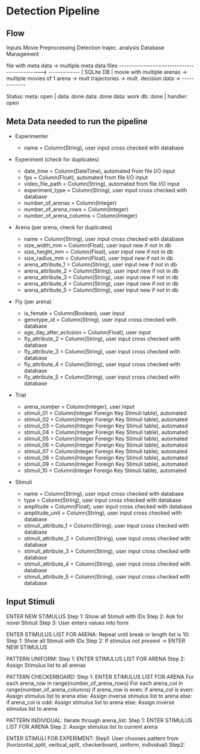 # Detection Pipeline 

## Flow

Inputs                        Movie Preprocessing           Detection               trajec. analysis     Database Management

file with meta data        -> multiple meta data files   --------------------------------------------->    -------------
                                                                                                           | SQLite DB |
movie with multiple arenas -> multiple movies of 1 arena -> mult trajectories -> mult. decision data ->    -------------

Status:                     meta: open | data: done          data: done           data: work             db: done | handler: open


## Meta Data needed to run the pipeline

- Experimenter
    - name = Column(String), user input cross checked with database

- Experiment (check for duplicates)
    - date_time = Column(DateTime), automated from file I/O input
    - fps = Column(Float), automated from file I/O input
    - video_file_path = Column(String), automated from file I/O input
    - experiment_type = Column(String), user input cross checked with database
    - number_of_arenas = Column(Integer)
    - number_of_arena_rows = Column(Integer)
    - number_of_arena_columns = Column(Integer)

- Arena (per arena, check for duplicates)
    - name = Column(String), user input cross checked with database
    - size_width_mm = Column(Float), user input new if not in db
    - size_height_mm = Column(Float), user input new if not in db
    - size_radius_mm = Column(Float), user input new if not in db
    - arena_attribute_1 = Column(String), user input new if not in db
    - arena_attribute_2 = Column(String), user input new if not in db
    - arena_attribute_3 = Column(String), user input new if not in db
    - arena_attribute_4 = Column(String), user input new if not in db
    - arena_attribute_5 = Column(String), user input new if not in db

- Fly (per arena)     
    - is_female = Column(Boolean), user input
    - genotype_id = Column(String), user input cross checked with database
    - age_day_after_eclosion = Column(Float), user input
    - fly_attribute_2 = Column(String), user input cross checked with database
    - fly_attribute_3 = Column(String), user input cross checked with database
    - fly_attribute_4 = Column(String), user input cross checked with database
    - fly_attribute_5 = Column(String), user input cross checked with database

- Trial
    - arena_number = Column(Integer), user input
    - stimuli_01 = Column(Integer Foreign Key Stimuli table), automated
    - stimuli_02 = Column(Integer Foreign Key Stimuli table), automated
    - stimuli_03 = Column(Integer Foreign Key Stimuli table), automated
    - stimuli_04 = Column(Integer Foreign Key Stimuli table), automated
    - stimuli_05 = Column(Integer Foreign Key Stimuli table), automated
    - stimuli_06 = Column(Integer Foreign Key Stimuli table), automated
    - stimuli_07 = Column(Integer Foreign Key Stimuli table), automated
    - stimuli_08 = Column(Integer Foreign Key Stimuli table), automated
    - stimuli_09 = Column(Integer Foreign Key Stimuli table), automated
    - stimuli_10 = Column(Integer Foreign Key Stimuli table), automated

- Stimuli
    - name = Column(String), user input cross checked with database
    - type = Column(String), user input cross checked with database
    - amplitude = Column(Float), user input cross checked with database
    - amplitude_unit = Column(String), user input cross checked with database
    - stimuli_attribute_1 = Column(String), user input cross checked with database
    - stimuli_attribute_2 = Column(String), user input cross checked with database
    - stimuli_attribute_3 = Column(String), user input cross checked with database
    - stimuli_attribute_4 = Column(String), user input cross checked with database
    - stimuli_attribute_5 = Column(String), user input cross checked with database

## Input Stimuli

ENTER NEW STIMULUS
    Step 1: Show all Stimuli with IDs
    Step 2: Ask for novel Stimuli
    Step 3: User enters values into form

ENTER STIMULUS LIST FOR ARENA:
    Repeat until break or length list is 10:
        Step 1: Show all Stimuli with IDs
        Step 2: If stimulus not present -> ENTER NEW STIMULUS

PATTERN UNIFORM:
    Step 1: ENTER STIMULUS LIST FOR ARENA
    Step 2: Assign Stimulus list to all arenas

PATTERN CHECKERBOARD:
    Step 1: ENTER STIMULUS LIST FOR ARENA
    For each arena_row in range(number_of_arena_rows)
        For each arena_col in range(number_of_arena_columns)
            if arena_row is even:
                if arena_col is even:
                    Assign stimulus list to arena
                else:
                    Assign inverse stimulus list to arena
            else:
                if arena_col is odd:
                    Assign stimulus list to arena
                else:
                    Assign inverse stimulus list to arena


PATTERN INDIVIDUAL:
    Iterate through arena_list:
        Step 1: ENTER STIMULUS LIST FOR ARENA
        Step 2: Assign stimulus list to current arena


ENTER STIMULI FOR EXPERIMENT:
    Step1: User chooses pattern from (horizontal_split, vertical_split, checkerboard, uniform, individual)
    Step2: 
